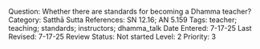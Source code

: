 Question: Whether there are standards for becoming a Dhamma teacher?
Category: Satthā
Sutta References: SN 12.16; AN 5.159
Tags: teacher; teaching; standards; instructors; dhamma_talk
Date Entered: 7-17-25
Last Revised: 7-17-25
Review Status: Not started
Level: 2
Priority: 3